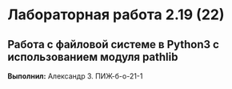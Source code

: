 # Лабораторная работа 2.19 (22)
## Работа с файловой системе в Python3 с использованием модуля pathlib

**Выполнил:** Александр З. ПИЖ-б-о-21-1